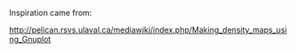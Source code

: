 Inspiration came from:

http://pelican.rsvs.ulaval.ca/mediawiki/index.php/Making_density_maps_using_Gnuplot


